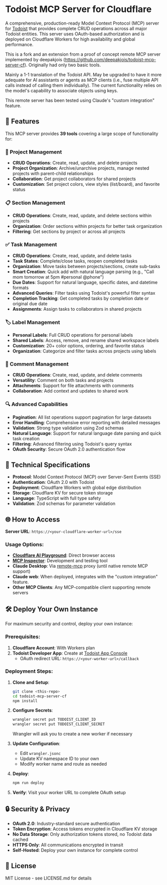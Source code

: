 # Todoist MCP Server for Cloudflare

A comprehensive, production-ready Model Context Protocol (MCP) server for [Todoist](https://www.todoist.com) that provides complete CRUD operations across all major Todoist entities. This server uses OAuth-based authorization and is deployed on Cloudflare Workers for high availability and global performance.

This is a fork and an extension from a proof of concept remote MCP server
implemented by deepakjois (https://github.com/deepakjois/todoist-mcp-server-cf).  Originally had only two basic tools.

Mainly a 1-1 translation of the Todoist API. May be upgraded to have it more
adequate for AI assistants or agents as MCP clients (i.e., fuse multiple API calls instead of calling them individually).
The current functionality relies on the model's capability to associate objects using keys.

This remote server has been tested using Claude's "custom integration" feature.

## 🚀 Features

This MCP server provides **39 tools** covering a large scope of functionality for:

### **📁 Project Management**
- **CRUD Operations**: Create, read, update, and delete projects
- **Project Organization**: Archive/unarchive projects, manage nested projects with parent-child relationships
- **Collaboration**: Get project collaborators for shared projects
- **Customization**: Set project colors, view styles (list/board), and favorite status

### **📋 Section Management**
- **CRUD Operations**: Create, read, update, and delete sections within projects
- **Organization**: Order sections within projects for better task organization
- **Filtering**: Get sections by project or across all projects

### **✅ Task Management**
- **CRUD Operations**: Create, read, update, and delete tasks
- **Task States**: Complete/close tasks, reopen completed tasks
- **Organization**: Move tasks between projects/sections, create sub-tasks
- **Smart Creation**: Quick add with natural language parsing (e.g., "Call mom tomorrow at 5pm #personal @phone")
- **Due Dates**: Support for natural language, specific dates, and datetime formats
- **Advanced Queries**: Filter tasks using Todoist's powerful filter syntax
- **Completion Tracking**: Get completed tasks by completion date or original due date
- **Assignments**: Assign tasks to collaborators in shared projects

### **🏷️ Label Management**
- **Personal Labels**: Full CRUD operations for personal labels
- **Shared Labels**: Access, remove, and rename shared workspace labels
- **Customization**: 20+ color options, ordering, and favorite status
- **Organization**: Categorize and filter tasks across projects using labels

### **💬 Comment Management**
- **CRUD Operations**: Create, read, update, and delete comments
- **Versatility**: Comment on both tasks and projects
- **Attachments**: Support for file attachments with comments
- **Collaboration**: Add context and updates to shared work

### **🔍 Advanced Capabilities**
- **Pagination**: All list operations support pagination for large datasets
- **Error Handling**: Comprehensive error reporting with detailed messages
- **Validation**: Strong type validation using Zod schemas
- **Natural Language**: Support for natural language date parsing and quick task creation
- **Filtering**: Advanced filtering using Todoist's query syntax
- **OAuth Security**: Secure OAuth 2.0 authentication flow

## 🔧 Technical Specifications

- **Protocol**: Model Context Protocol (MCP) over Server-Sent Events (SSE)
- **Authentication**: OAuth 2.0 with Todoist
- **Deployment**: Cloudflare Workers with global edge distribution
- **Storage**: Cloudflare KV for secure token storage
- **Language**: TypeScript with full type safety
- **Validation**: Zod schemas for parameter validation

## 🌐 How to Access

**Server URL**: `https://<your-cloudflare-worker-url>/sse`

### Usage Options:
- **[Cloudflare AI Playground](https://playground.ai.cloudflare.com/)**: Direct browser access
- **[MCP Inspector](https://github.com/modelcontextprotocol/inspector)**: Development and testing tool
- **Claude Desktop**: Via [remote-mcp](https://github.com/geelen/mcp-remote) proxy (until native remote MCP support)
- **Claude web**: When deployed, integrates with the "custom integration" feature.
- **Other MCP Clients**: Any MCP-compatible client supporting remote servers

## 🛠️ Deploy Your Own Instance

For maximum security and control, deploy your own instance:

### Prerequisites:
1. **Cloudflare Account**: With Workers plan
2. **Todoist Developer App**: Create at [Todoist App Console](https://developer.todoist.com/appconsole.html)
   - OAuth redirect URL: `https://<your-worker-url>/callback`

### Deployment Steps:

1. **Clone and Setup**:
   ```bash
   git clone <this-repo>
   cd todoist-mcp-server-cf
   npm install
   ```

2. **Configure Secrets**:
   ```bash
   wrangler secret put TODOIST_CLIENT_ID
   wrangler secret put TODOIST_CLIENT_SECRET
   ```
   Wrangler will ask you to create a new worker if necessary

3. **Update Configuration**:
   - Edit `wrangler.jsonc`
   - Update KV namespace ID to your own
   - Modify worker name and route as needed

4. **Deploy**:
   ```bash
   npm run deploy
   ```

5. **Verify**: Visit your worker URL to complete OAuth setup

## 🔒 Security & Privacy

- **OAuth 2.0**: Industry-standard secure authentication
- **Token Encryption**: Access tokens encrypted in Cloudflare KV storage
- **No Data Storage**: Only authorization tokens stored, no Todoist data cached
- **HTTPS Only**: All communications encrypted in transit
- **Self-Hosted**: Deploy your own instance for complete control

## 📄 License

MIT License - see LICENSE.md for details
